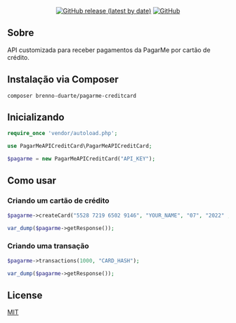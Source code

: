 <p align="center">
  <a href="https://github.com/solital/core/releases"><img alt="GitHub release (latest by date)" src="https://img.shields.io/github/v/release/solital/core?style=flat-square"></a>
  <a href="https://github.com/solital/core/blob/master/LICENSE"><img alt="GitHub" src="https://img.shields.io/github/license/solital/core?style=flat-square"></a>
</p>

## Sobre

API customizada para receber pagamentos da PagarMe por cartão de crédito.

## Instalação via Composer

```
composer brenno-duarte/pagarme-creditcard
```

## Inicializando

```php
require_once 'vendor/autoload.php';

use PagarMeAPICreditCard\PagarMeAPICreditCard;

$pagarme = new PagarMeAPICreditCard("API_KEY");
```

## Como usar

### Criando um cartão de crédito

```php
$pagarme->createCard("5528 7219 6502 9146", "YOUR_NAME", "07", "2022" ,"849");

var_dump($pagarme->getResponse());
```

### Criando uma transação

```php
$pagarme->transactions(1000, "CARD_HASH");

var_dump($pagarme->getResponse());
```

## License

[MIT](https://github.com/solital/solital/blob/master/LICENSE)
